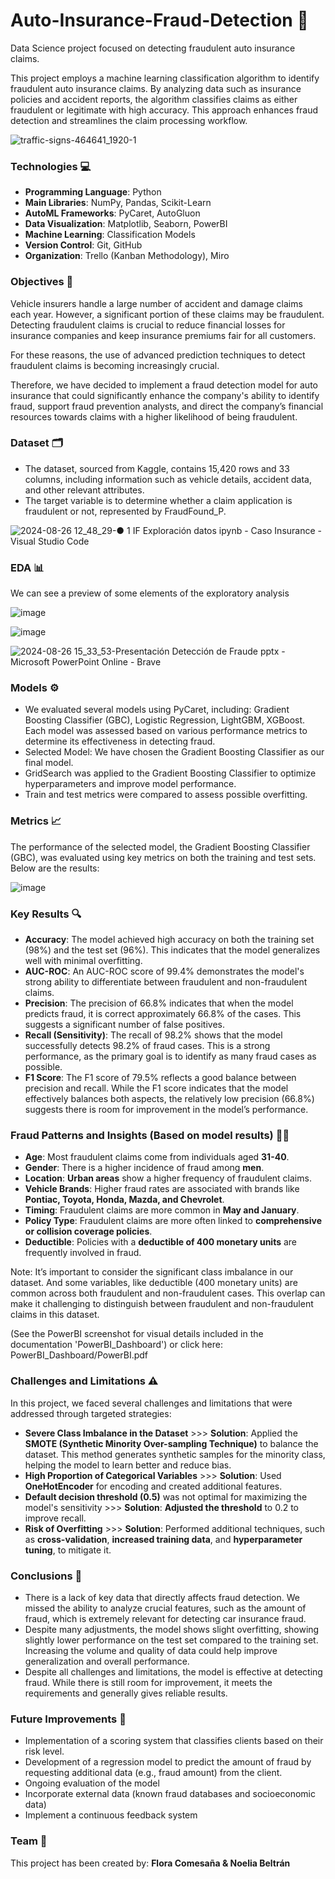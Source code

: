 # Auto-Insurance-Fraud-Detection 🚗
Data Science project focused on detecting fraudulent auto insurance claims.

This project employs a machine learning classification algorithm to identify fraudulent auto insurance claims. By analyzing data such as insurance policies and accident reports, the algorithm classifies claims as either fraudulent or legitimate with high accuracy. This approach enhances fraud detection and streamlines the claim processing workflow.

![traffic-signs-464641_1920-1](https://github.com/user-attachments/assets/2fcf7e1c-91a7-4661-97bf-344796aad03b)


### Technologies 💻 
- **Programming Language**: Python
- **Main Libraries**: NumPy, Pandas, Scikit-Learn
- **AutoML Frameworks**: PyCaret, AutoGluon 
- **Data Visualization**: Matplotlib, Seaborn, PowerBI
- **Machine Learning**: Classification Models
- **Version Control**: Git, GitHub
- **Organization**: Trello (Kanban Methodology), Miro

### Objectives 🎯
Vehicle insurers handle a large number of accident and damage claims each year. However, a significant portion of these claims may be fraudulent. Detecting fraudulent claims is crucial to reduce financial losses for insurance companies and keep insurance premiums fair for all customers.

For these reasons, the use of advanced prediction techniques to detect fraudulent claims is becoming increasingly crucial.

Therefore, we have decided to implement a fraud detection model for auto insurance that could significantly enhance the company's ability to identify fraud, support fraud prevention analysts, and direct the company’s financial resources towards claims with a higher likelihood of being fraudulent.

### Dataset 🗂️
- The dataset, sourced from Kaggle, contains 15,420 rows and 33 columns, including information such as vehicle details, accident data, and other relevant attributes.
- The target variable is to determine whether a claim application is fraudulent or not, represented by FraudFound_P.
  
![2024-08-26 12_48_29-● 1 IF Exploración datos ipynb - Caso Insurance - Visual Studio Code](https://github.com/user-attachments/assets/22b6ff3e-3f5f-4dd7-83f5-8fdf4890f96c)

### EDA 📊
We can see a preview of some elements of the exploratory analysis


![image](https://github.com/user-attachments/assets/f5423ef5-77ff-43a5-9375-789b13eec6cf)

![image](https://github.com/user-attachments/assets/bef58645-fa71-42f7-8d71-c2368c96cb37)

![2024-08-26 15_33_53-Presentación Detección de Fraude pptx - Microsoft PowerPoint Online - Brave](https://github.com/user-attachments/assets/30905f66-683b-4c62-9500-d35e95dbe36a)



### Models ⚙️
- We evaluated several models using PyCaret, including: Gradient Boosting Classifier (GBC), Logistic Regression, LightGBM, XGBoost. Each model was assessed based on various performance metrics to determine its effectiveness in detecting fraud.
- Selected Model: We have chosen the Gradient Boosting Classifier as our final model. 
- GridSearch was applied to the Gradient Boosting Classifier to optimize hyperparameters and improve model performance.
- Train and test metrics were compared to assess possible overfitting.

### Metrics 📈
The performance of the selected model, the Gradient Boosting Classifier (GBC), was evaluated using key metrics on both the training and test sets. Below are the results:

![image](https://github.com/user-attachments/assets/58bc5290-24dd-4ba1-a6e3-b001a844fba1)

### Key Results 🔍
- **Accuracy**: The model achieved high accuracy on both the training set (98%) and the test set (96%). This indicates that the model generalizes well with minimal overfitting.
- **AUC-ROC**: An AUC-ROC score of 99.4% demonstrates the model's strong ability to differentiate between fraudulent and non-fraudulent claims.
- **Precision**: The precision of 66.8% indicates that when the model predicts fraud, it is correct approximately 66.8% of the cases. This suggests a significant number of false positives.
- **Recall (Sensitivity)**: The recall of 98.2% shows that the model successfully detects 98.2% of fraud cases. This is a strong performance, as the primary goal is to identify as many fraud cases as possible.
- **F1 Score**: The F1 score of 79.5% reflects a good balance between precision and recall. While the F1 score indicates that the model effectively balances both aspects, the relatively low precision (66.8%) suggests there is room for improvement in the model’s performance.

### Fraud Patterns and Insights (Based on model results) 🕵️‍♂️
- **Age**: Most fraudulent claims come from individuals aged **31-40**.
- **Gender**: There is a higher incidence of fraud among **men**.
- **Location**: **Urban areas** show a higher frequency of fraudulent claims.
- **Vehicle Brands**: Higher fraud rates are associated with brands like **Pontiac, Toyota, Honda, Mazda, and Chevrolet**.
- **Timing**: Fraudulent claims are more common in **May and January**.
- **Policy Type**: Fraudulent claims are more often linked to **comprehensive or collision coverage policies**.
- **Deductible**: Policies with a **deductible of 400 monetary units** are frequently involved in fraud.

Note: It’s important to consider the significant class imbalance in our dataset. And some variables, like deductible (400 monetary units) are common across both fraudulent and non-fraudulent cases. This overlap can make it challenging to distinguish between fraudulent and non-fraudulent claims in this dataset.
  
(See the PowerBI screenshot for visual details included in the documentation 'PowerBI_Dashboard') or click here: PowerBI_Dashboard/PowerBI.pdf

### Challenges and Limitations ⚠️
In this project, we faced several challenges and limitations that were addressed through targeted strategies:

- **Severe Class Imbalance in the Dataset** >>> **Solution**: Applied the **SMOTE (Synthetic Minority Over-sampling Technique)** to balance the dataset. This method generates synthetic samples for the minority class, helping the model to learn better and reduce bias.
- **High Proportion of Categorical Variables** >>> **Solution**: Used **OneHotEncoder** for encoding and created additional features.
- **Default decision threshold (0.5)** was not optimal for maximizing the model's sensitivity >>> **Solution**: **Adjusted the threshold** to 0.2 to improve recall.
- **Risk of Overfitting** >>> **Solution**: Performed additional techniques, such as **cross-validation**, **increased training data**, and **hyperparameter tuning**, to mitigate it.

### Conclusions 📝
- There is a lack of key data that directly affects fraud detection. We missed the ability to analyze crucial features, such as the amount of fraud, which is extremely relevant for detecting car insurance fraud.
- Despite many adjustments, the model shows slight overfitting, showing slightly lower performance on the test set compared to the training set. Increasing the volume and quality of data could help improve generalization and overall performance.
- Despite all challenges and limitations, the model is effective at detecting fraud. While there is still room for improvement, it meets the requirements and generally gives reliable results.
  
### Future Improvements 🔧
- Implementation of a scoring system that classifies clients based on their risk level.
- Development of a regression model to predict the amount of fraud by requesting additional data (e.g., fraud amount) from the client.
- Ongoing evaluation of the model
- Incorporate external data (known fraud databases and socioeconomic data)
- Implement a continuous feedback system
  
### Team 👥
This project has been created by: **Flora Comesaña & Noelia Beltrán**
